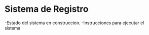 <h1>Sistema de Registro</h1>

-Estado del sistema en construccion.
-Instrucciones para ejecutar el sistema

